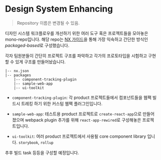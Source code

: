 # Design System Enhancing

> Repository 이름은 변경될 수 있음.

디자인 시스템 워크플로우를 개선하기 위한 여러 도구 혹은 프로젝트들을 모아놓은 mono-repo입니다. 해당 repo는 [NX 가이드](https://nx.dev/getting-started/package-based-repo-tutorial)을 통해 가장 익숙하고 간단한 방식인 *packaged-based*로 구성했습니다.

각자 팀원분들이 간단히 프로젝트 구조를 파악하고 각가의 프로토타입을 시험하고 구현할 수 있게 구조를 만들어놨습니다.

```text
|-- nx.json
|-- packages
    |-- component-tracking-plugin
    |-- sample-web-app
    |-- ui-toolkit
```

- `component-tracking-plugin`: 각 product 프로젝트들에서 컴포넌트들을 웹팩 빌드시 트레킹 하기 위한 커스텀 웹팩 플러그인입니다.

- `sample-web-app`: 테스트용 product 프로젝트로 `create-react-app`으로 만들어졌으며 webpack plugin 추가를 위해 `react-app-rewired`로 구성해놓은 프로젝트입니다.

- `ui-toolkit`: 여러 product 프로젝트에서 사용될 core component library 입니다. `storybook`, `rollup`

추후 빌드 task 등등을 구성할 예정입니다.
